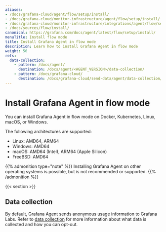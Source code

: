 ```yaml
---
aliases:
- /docs/grafana-cloud/agent/flow/setup/install/
- /docs/grafana-cloud/monitor-infrastructure/agent/flow/setup/install/
- /docs/grafana-cloud/monitor-infrastructure/integrations/agent/flow/setup/install/
- /docs/sources/flow/install/
canonical: https://grafana.com/docs/agent/latest/flow/setup/install/
menuTitle: Install flow mode
title: Install Grafana Agent in flow mode
description: Learn how to install Grafana Agent in flow mode
weight: 50
refs:
  data-collection:
    - pattern: /docs/agent/
      destination: /docs/agent/<AGENT_VERSION>/data-collection/
    - pattern: /docs/grafana-cloud/
      destination: /docs/grafana-cloud/send-data/agent/data-collection/
---
```


# Install Grafana Agent in flow mode

You can install Grafana Agent in flow mode on Docker, Kubernetes, Linux, macOS, or Windows.

The following architectures are supported:

- Linux: AMD64, ARM64
- Windows: AMD64
- macOS: AMD64 (Intel), ARM64 (Apple Silicon)
- FreeBSD: AMD64

{{% admonition type="note" %}}
Installing Grafana Agent on other operating systems is possible, but is not recommended or supported.
{{% /admonition %}}

{{< section >}}

## Data collection

By default, Grafana Agent sends anonymous usage information to Grafana Labs. Refer to [data collection](ref:data-collection) for more information
about what data is collected and how you can opt-out.

